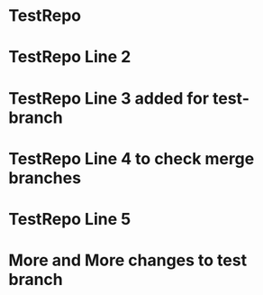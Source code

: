 # TestRepo
# TestRepo Line 2
# TestRepo Line 3 added for test-branch
# TestRepo Line 4 to check merge branches
# TestRepo Line 5 
# More and More changes to test branch
